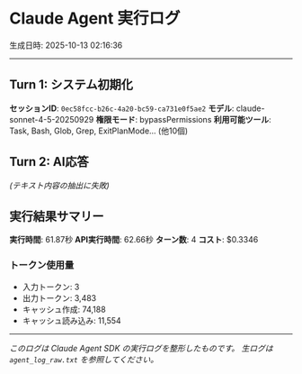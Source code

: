 # Claude Agent 実行ログ

生成日時: 2025-10-13 02:16:36

---

## Turn 1: システム初期化

**セッションID**: `0ec58fcc-b26c-4a20-bc59-ca731e0f5ae2`
**モデル**: claude-sonnet-4-5-20250929
**権限モード**: bypassPermissions
**利用可能ツール**: Task, Bash, Glob, Grep, ExitPlanMode... (他10個)

## Turn 2: AI応答

*(テキスト内容の抽出に失敗)*

## 実行結果サマリー

**実行時間**: 61.87秒
**API実行時間**: 62.66秒
**ターン数**: 4
**コスト**: $0.3346

### トークン使用量
- 入力トークン: 3
- 出力トークン: 3,483
- キャッシュ作成: 74,188
- キャッシュ読み込み: 11,554

---

*このログは Claude Agent SDK の実行ログを整形したものです。*
*生ログは `agent_log_raw.txt` を参照してください。*